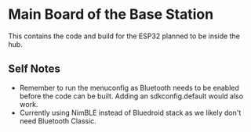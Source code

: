# Main Board of the Base Station
This contains the code and build for the ESP32 planned to be inside the hub.

## Self Notes
- Remember to run the menuconfig as Bluetooth needs to be enabled before the code can be built. Adding an sdkconfig.default would also work.
- Currently using NimBLE instead of Bluedroid stack as we likely don't need Bluetooth Classic.


